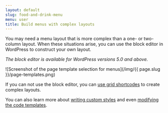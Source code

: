 ```yaml
---
layout: default
slug: food-and-drink-menu
menu: user
title: Build menus with complex layouts
---
```

You may need a menu layout that is more complex than a one- or two-column layout. When these situations arise, you can use the block editor in WordPress to construct your own layout.

_The block editor is available for WordPress versions 5.0 and above._

![Screenshot of the page template selection for menus](/img/{{ page.slug }}/page-templates.png)

If you can not use the block editor, you can [use grid shortcodes](https://themeofthecrop.com/2014/07/31/achieve-complex-menu-layouts-food-drink-menu/) to create complex layouts.

You can also learn more about [writing custom styles](https://themeofthecrop.com/2014/08/19/give-section-restaurant-menu-unique-style/) and even [modifying the code templates](https://themeofthecrop.com/2014/01/28/customize-restaurant-menu-templates/).
